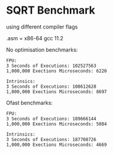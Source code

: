 # SQRT Benchmark
using different compiler flags

.asm = x86-64 gcc 11.2

No optimisation benchmarks:
```
FPU:
3 Seconds of Executions: 102527563
1,000,000 Exections Microseconds: 6220

Intrinsics:
3 Seconds of Executions: 108612628
1,000,000 Exections Microseconds: 8697
```

Ofast benchmarks:
```
FPU:
3 Seconds of Executions: 189666144
1,000,000 Exections Microseconds: 5084

Intrinsics:
3 Seconds of Executions: 187708726
1,000,000 Exections Microseconds: 4669
```
